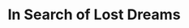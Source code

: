 ---
layout:       post
title:        "In Search of Lost Dreams"
url:          "/posts/InSearchOfLostDreams.html"
canonical_url: "/posts/InSearchOfLostDreams.html"
redirect_to: /posts/InSearchOfLostDreams.html
---